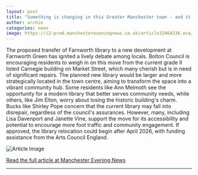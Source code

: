 ```yaml
---
layout: post
title: "Something is changing in this Greater Manchester town - and it's sparking fierce debate"
author: archie
categories: news
image: https://i2-prod.manchestereveningnews.co.uk/article32464336.ece/ALTERNATES/s1200/0_IMG_1152.jpg
---
```

The proposed transfer of Farnworth library to a new development at Farnworth Green has ignited a lively debate among locals. Bolton Council is encouraging residents to weigh in on this move from the current grade II listed Carnegie building on Market Street, which many cherish but is in need of significant repairs. The planned new library would be larger and more strategically located in the town centre, aiming to transform the space into a vibrant community hub. Some residents like Ann Melmoth see the opportunity for a modern library that better serves community needs, while others, like Jim Elton, worry about losing the historic building's charm. Bucks like Shirley Pope concern that the current library may fall into disrepair, regardless of the council's assurances. However, many, including Lisa Davenport and Janette Vine, support the move for its accessibility and potential to encourage more foot traffic and community engagement. If approved, the library relocation could begin after April 2026, with funding assistance from the Arts Council England.

![Article Image](https://i2-prod.manchestereveningnews.co.uk/article32464336.ece/ALTERNATES/s1200/0_IMG_1152.jpg)

[Read the full article at Manchester Evening News](https://www.manchestereveningnews.co.uk/news/greater-manchester-news/something-changing-greater-manchester-town-32464391)

---
